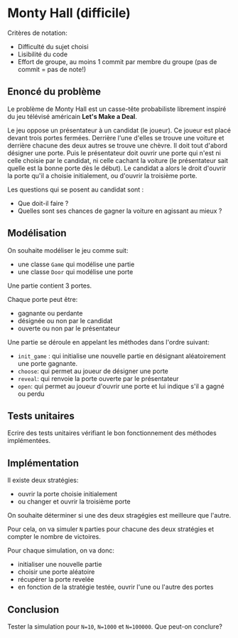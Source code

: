 # Monty Hall (difficile)

Critères de notation:

* Difficulté du sujet choisi 
* Lisibilité du code
* Effort de groupe, au moins 1 commit par membre du groupe (pas de commit = pas de note!)

## Enoncé du problème

Le problème de Monty Hall est un casse-tête probabiliste librement inspiré du jeu télévisé américain __Let's Make a Deal__. 

Le jeu oppose un présentateur à un candidat (le joueur). Ce joueur est placé devant trois portes fermées.
Derrière l'une d'elles se trouve une voiture et derrière chacune des deux autres se trouve une chèvre.
Il doit tout d'abord désigner une porte. 
Puis le présentateur doit ouvrir une porte qui n'est ni celle choisie par le candidat, ni celle cachant la voiture (le présentateur sait quelle est la bonne porte dès le début). 
Le candidat a alors le droit d'ouvrir la porte qu'il a choisie initialement, ou d'ouvrir la troisième porte.

Les questions qui se posent au candidat sont :

* Que doit-il faire ?
* Quelles sont ses chances de gagner la voiture en agissant au mieux ?

## Modélisation

On souhaite modéliser le jeu comme suit:

- une classe `Game` qui modélise une partie
- une classe `Door` qui modélise une porte

Une partie contient 3 portes.

Chaque porte peut être:
* gagnante ou perdante
* désignée ou non par le candidat
* ouverte ou non par le présentateur

Une partie se déroule en appelant les méthodes dans l'ordre suivant:

* `init_game` : qui initialise une nouvelle partie en désignant aléatoirement une porte gagnante.
* `choose`: qui permet au joueur de désigner une porte
* `reveal`: qui renvoie la porte ouverte par le présentateur
* `open`: qui permet au joueur d'ouvrir une porte et lui indique s'il a gagné ou perdu

## Tests unitaires

Ecrire des tests unitaires vérifiant le bon fonctionnement des méthodes implémentées.

## Implémentation

Il existe deux stratégies:

* ouvrir la porte choisie initialement
* ou changer et ouvrir la troisième porte

On souhaite déterminer si une des deux stragégies est meilleure que l'autre.

Pour cela, on va simuler `N` parties pour chacune des deux stratégies et compter le nombre de victoires.

Pour chaque simulation, on va donc:

* initialiser une nouvelle partie 
* choisir une porte aléatoire
* récupérer la porte revelée
* en fonction de la stratégie testée, ouvrir l'une ou l'autre des portes

## Conclusion

Tester la simulation pour `N=10`, `N=1000` et `N=100000`. Que peut-on conclure?
